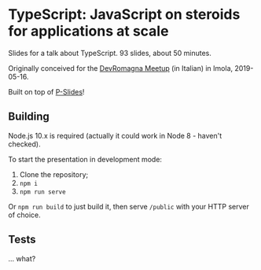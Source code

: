 TypeScript: JavaScript on steroids for applications at scale
============================================================

Slides for a talk about TypeScript. 93 slides, about 50 minutes.

Originally conceived for the [DevRomagna Meetup](https://www.meetup.com/it-IT/DevRomagna/) (in Italian) in Imola, 2019-05-16.

Built on top of [P-Slides](https://github.com/MaxArt2501/p-slides)!

## Building

Node.js 10.x is required (actually it could work in Node 8 - haven't checked).

To start the presentation in development mode:

1. Clone the repository;
2. `npm i`
3. `npm run serve`

Or `npm run build` to just build it, then serve `/public` with your HTTP server of choice.

## Tests

... what?
